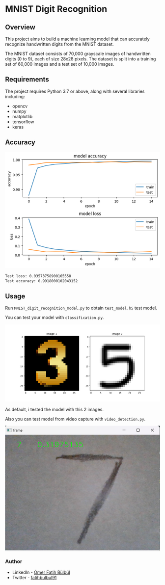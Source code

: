 # MNIST Digit Recognition

## Overview

This project aims to build a machine learning model that can accurately recognize handwritten digits from the MNIST dataset.

The MNIST dataset consists of 70,000 grayscale images of handwritten digits (0 to 9), each of size 28x28 pixels. The dataset is split into a training set of 60,000 images and a test set of 10,000 images.

## Requirements

The project requires Python 3.7 or above, along with several libraries including:

- opencv
- numpy
- matplotlib
- tensorflow
- keras

## Accuracy

![](./screenshot.png)

```
Test loss: 0.03573758900165558
Test accuracy: 0.9918000102043152
```

## Usage

Run `MNIST_digit_recognition_model.py` to obtain `test_model.h5` test model.

You can test your model with `classification.py`.

![](./images.png)

As default, i tested the model with this 2 images.

Also you can test model from video capture with `video_detection.py`.

![](./handwritten.png)

### Author

- LinkedIn - [Ömer Fatih Bülbül](https://www.linkedin.com/in/ömer-fatih-bülbül-74a890236/)
- Twitter - [fatihbulbul91](https://twitter.com/fatihbulbul91)
